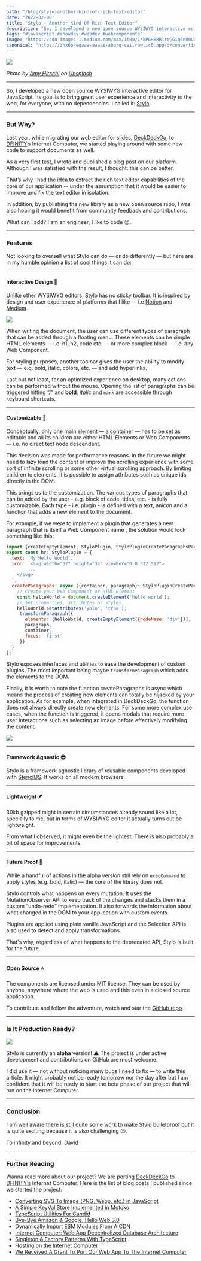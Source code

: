 ```yaml
---
path: "/blog/stylo-another-kind-of-rich-text-editor"
date: "2022-02-08"
title: "Stylo - Another Kind Of Rich Text Editor"
description: "So, I developed a new open source WYSIWYG interactive editor for JavaScript."
tags: "#javascript #showdev #webdev #webcomponents"
image: "https://cdn-images-1.medium.com/max/1600/1*kPGH8RB1reGGiq6nU0UaIg.jpeg"
canonical: "https://zhx6p-eqaaa-aaaai-abbrq-cai.raw.ic0.app/d/converting-svg-to-image-in-javascript"
---
```


![](https://cdn-images-1.medium.com/max/1600/1*kPGH8RB1reGGiq6nU0UaIg.jpeg)

*Photo by [Amy Hirschi](https://unsplash.com/@amyhirschi?utm_source=unsplash&utm_medium=referral&utm_content=creditCopyText) on [Unsplash](https://unsplash.com/s/photos/pen?utm_source=unsplash&utm_medium=referral&utm_content=creditCopyText)*

*****

So, I developed a new open source WYSIWYG interactive editor for JavaScript. Its goal is to bring great user experience and interactivity to the web, for everyone, with no dependencies. I called it: [Stylo](https://stylojs.com/).

*****

### But Why?

Last year, while migrating our web editor for slides, [DeckDeckGo](https://deckdeckgo.com), to [DFINITY](https://dfinity.org)’s Internet Computer, we started playing around with some new code to support documents as well.

As a very first test, I wrote and published a blog post on our platform. Although I was satisfied with the result, I thought: this can be better.

That’s why I had the idea to extract the rich text editor capabilities of the core of our application -- under the assumption that it would be easier to improve and fix the text editor in isolation.

In addition, by publishing the new library as a new open source repo, I was also hoping it would benefit from community feedback and contributions.

What can I add? I am an engineer, I like to code 😉.

*****

### Features

Not looking to oversell what Stylo can do — or do differently — but here are in my humble opinion a list of cool things it can do:

*****

#### Interactive Design 🎯

Unlike other WYSIWYG editors, Stylo has no sticky toolbar. It is inspired by design and user experience of platforms that I like — i.e [Notion](https://www.notion.so/) and [Medium](https://medium.com/).

![](https://cdn-images-1.medium.com/max/1600/1*D-YYgIa5cY0Ya8FAN0Lyiw.gif)

When writing the document, the user can use different types of paragraph that can be added through a floating menu. These elements can be simple HTML elements — i.e. h1, h2, code etc. — or more complex block — i.e. any Web Component.

For styling purposes, another toolbar gives the user the ability to modify text — e.g. bold, italic, colors, etc. — and add hyperlinks.

Last but not least, for an optimized experience on desktop, many actions can be performed without the mouse. Opening the list of paragraphs can be triggered hitting “/” and **bold**, *italic* and `mark` are accessible through keyboard shortcuts.

*****

#### Customizable 💪

Conceptually, only one main element — a container — has to be set as editable and all its children are either HTML Elements or Web Components — i.e. no direct text node descendant.

This decision was made for performance reasons. In the future we might need to lazy load the content or improve the scrolling experience with some sort of infinite scrolling or some other virtual scrolling approach. By limiting children to elements, it is possible to assign attributes such as unique ids directly in the DOM.

This brings us to the customization. The various types of paragraphs that can be added by the user - e.g. block of code, titles, etc. - is fully customizable. Each type - i.e. plugin - is defined with a ​text​, an ​icon​ and a​ function that adds a new element to the document.

For example, if we were to implement a plugin that generates a new paragraph that is itself a Web Component name <hello-world/>, the solution would look something like this:

```javascript
import {createEmptyElement, StyloPlugin, StyloPluginCreateParagraphsParams, transformParagraph} from '@papyrs/stylo';
export const hr: StyloPlugin = {
  text: 'My Hello World',
  icon: `<svg width="32" height="32" viewBox="0 0 512 512">
        ...
    </svg>
  `,
  createParagraphs: async ({container, paragraph}: StyloPluginCreateParagraphsParams) => {
    // Create your Web Component or HTML Element
    const helloWorld = document.createElement('hello-world');
    // Set properties, attributes or styles
    helloWorld.setAttributes('yolo', 'true');
     transformParagraph({
       elements: [helloWorld, createEmptyElement({nodeName: 'div'})],
       paragraph,
       container,
       focus: 'first'
     })
  }
};
```

Stylo exposes interfaces and utilities to ease the development of custom plugins. The most important being maybe `transformParagraph` which adds the elements to the DOM.

Finally, it is worth to note the function createParagraphs is async which means the process of creating new elements can totally be hijacked by your application. As for example, when integrated in DeckDeckGo, the function does not always directly create new elements. For some more complex use cases, when the function is triggered, it opens modals that require more user interactions such as selecting an image before effectively modifying the content.

![](https://cdn-images-1.medium.com/max/1600/1*9GgkGbx_4D-hIwT8PxJivQ.gif)

*****

#### Framework Agnostic 😎

Stylo is a framework agnostic library of reusable components developed with [StencilJS](https://stenciljs.com/). It works on all modern browsers.

*****

#### Lightweight 🪶

30kb gzipped might in certain circumstances already sound like a lot, specially to me, but in terms of WYSIWYG editor it actually turns out be lightweight.

From what I observed, it might even be the lightest. There is also probably a bit of space for improvements.

*****

#### Future Proof 🚀

While a handful of actions in the alpha version still rely on `execCommand` to apply styles (e.g. bold, italic) — the core of the library does not.

Stylo controls what happens on every mutation. It uses the MutationObserver API to keep track of the changes and stacks them in a custom “undo-redo” implementation. It also forwards the information about what changed in the DOM to your application with custom events.

Plugins are applied using plain vanilla JavaScript and the Selection API is also used to detect and apply transformations.

That's why, regardless of what happens to the deprecated API, Stylo is built for the future.

*****

#### Open Source ⭐️

The components are licensed under MIT license. They can be used by anyone, anywhere where the web is used and this even in a closed source application.

To contribute and follow the adventure, watch and star the [GitHub repo](https://github.com/papyrs/stylo).

*****

### Is It Production Ready?

![](https://cdn-images-1.medium.com/max/1600/1*snbd7Pn0GcdqaEa9m48cIQ.gif)

Stylo is currently an **alpha** version! ⚠️ The project is under active development and contributions on GitHub are most welcome.

I did use it — not without noticing many bugs I need to fix — to write this article. It might probably not be ready tomorrow nor the day after but I am confident that it will be ready to start the beta phase of our project that will run on the Internet Computer.

*****

### Conclusion

I am well aware there is still quite some work to make [Stylo](https://stylojs.com) bulletproof but it is quite exciting because it is also challenging 😉.

To infinity and beyond!
David


*****

### Further Reading

Wanna read more about our project? We are porting [DeckDeckGo](https://deckdeckgo.com/) to [DFINITY’s](https://dfinity.org/) Internet Computer. Here is the list of blog posts I published since we started the project:

* [Converting SVG To Image (PNG, Webp, etc.) in JavaScript](https://daviddalbusco.com/blog/converting-svg-to-image-png-webp-etc-in-javascript)
* [A Simple KeyVal Store Implemented in Motoko](https://daviddalbusco.com/blog/a-simple-keyval-store-implemented-in-motoko)
* [TypeScript Utilities For Candid](https://daviddalbusco.com/blog/typescript-utilities-for-candid)
* [Bye-Bye Amazon & Google, Hello Web 3.0](https://daviddalbusco.com/blog/bye-bye-amazon-and-google-hello-web-3-0)
* [Dynamically Import ESM Modules From A CDN](https://daviddalbusco.com/blog/dynamically-import-esm-modules-from-a-cdn)
* [Internet Computer: Web App Decentralized Database Architecture](https://daviddalbusco.com/blog/internet-computer-web-app-decentralized-database-architecture)
* [Singleton & Factory Patterns With TypeScript](https://daviddalbusco.com/blog/singleton-and-factory-patterns-with-typescript)
* [Hosting on the Internet Computer](https://daviddalbusco.com/blog/getting-started-with-the-internet-computer-web-hosting)
* [We Received A Grant To Port Our Web App To The Internet Computer](https://daviddalbusco.com/blog/we-received-a-grant-to-port-our-web-app-to-the-internet-computer)
